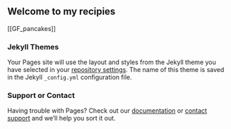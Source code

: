 ## Welcome to my recipies


[[GF_pancakes]]
### Jekyll Themes

Your Pages site will use the layout and styles from the Jekyll theme you have selected in your [repository settings](https://github.com/crizdv/my-recipes/settings/pages). The name of this theme is saved in the Jekyll `_config.yml` configuration file.

### Support or Contact

Having trouble with Pages? Check out our [documentation](https://docs.github.com/categories/github-pages-basics/) or [contact support](https://support.github.com/contact) and we’ll help you sort it out.
